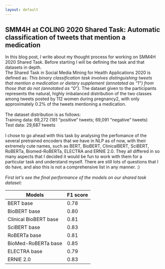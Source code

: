 ```yaml
---
layout: default
---
```


## SMM4H at COLING 2020 Shared Task: Automatic classification of tweets that mention a medication


In this blog post, I write about my thought process for working on SMM4H 2020 Shared Task. Before starting I will be defining the task and that datasets in depth.  <br>
The Shared Task in Social Media Mining for Health Applications 2020 is defined as: *This binary classification task involves distinguishing tweets that mention a medication or dietary supplement (annotated as “1”) from those that do not (annotated as “0”).*
The dataset given to the participants represents the natural, highly imbalanced distribution of the two classes among tweets posted by 112 women during pregnancy2, with only approximately 0.2% of the tweets mentioning a medication.<br> 
<br>
The dataset distribution is as follows:<br>
Training data: 69,272 (181 “positive” tweets; 69,091 “negative” tweets)<br>
Test data: 29,687 tweets<br>
<br>
I chose to go ahead with this task by analysing the perfomance of the several pretrained encoders that we have in NLP as of now, with their extremely cute names, such as BERT, BioBERT, ClinicalBERT, SciBERT, RoBERTa, Biomed-RoBERTa, ELECTRA and ERNIE 2.0. They all differed in so many aspects that I decided it would be fun to work with them for a particular task and understand myself. There are still lots of questions that I do have, and also this is not a comprehensive list in any manner. :)<br>
<br>
*First let's see the final performance of the models on our shared task dataset:*<br>

| Models    | F1 score |
| ----------- | ----------- |
| BERT base     |     0.78      |
|BioBERT base   |    0.80  |
| Clinical BioBERT base |   0.81     |
| SciBERT base |    0.83     |
| RoBERTa base   |    0.81    |
| BioMed-RoBERTa base   |  0.85     |
| ELECTRA base  |    0.79    |
| ERNIE 2.0  |     0.83      |





